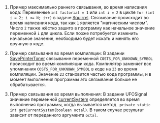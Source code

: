 1. Пример максимально раннего связывания, во время написания кода: Переменные
`int factorial = 1` или `int i = 2` в цикле `for (int i = 2; i <= N; i++)`
в задаче [Squirrel](https://github.com/deionnle/Survivor/blob/main/Squirrel.java#L8).
Связывание происходит во время написания кода, так как `1` является "магическим числом".
Число `2` также жёстко зашито в программу как начальное значение переменной `i` для цикла.
Если позже потребуется изменить начальное значение, необходимо будет искать и менять его вручную в коде.


2. Пример связывания во время компиляции: В задании [SavePrinterToner](https://github.com/deionnle/Survivor/blob/main/SavePrinterToner.java#L45)
связывание переменной `COSTS_FOR_UNKNOWN_SYMBOL` происходит во время компиляции кода.
Компилятор заменяет все упоминания `COSTS_FOR_UNKNOWN_SYMBOL` в коде на `23` 
во время компиляции. Значение `23` становится частью кода программы, и в момент
выполнения программы это связывание больше не обрабатывается.


3. Пример связывания во время выполнения:
В задании UFOSignal значение переменной [currentSystem](https://github.com/deionnle/Survivor/blob/main/UFOSignal.java#L4)
определяется во время выполнения программы, когда вызывается метод 
` private static int getCurrentSystem(boolean octal)`.
В таком случае результат зависит от переданного аргумента `octal`.